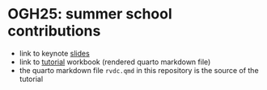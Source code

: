 # OGH25: summer school contributions

* link to keynote [slides](https://docs.google.com/presentation/d/1wt7_VaAIu7vBC6wnTJCR4HYW5R5Yq5lBKOSPOm_O3jA/edit?usp=sharing)
* link to [tutorial](https://edzer.github.io/OGH25/) workbook (rendered quarto markdown file)
* the quarto markdown file `rvdc.qmd` in this repository is the source of the tutorial
